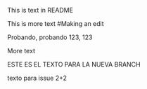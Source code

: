 This is text in  README



This is more text #Making an edit

Probando, probando 123, 123




More text

ESTE ES EL TEXTO PARA LA NUEVA BRANCH

texto para issue
2+2



